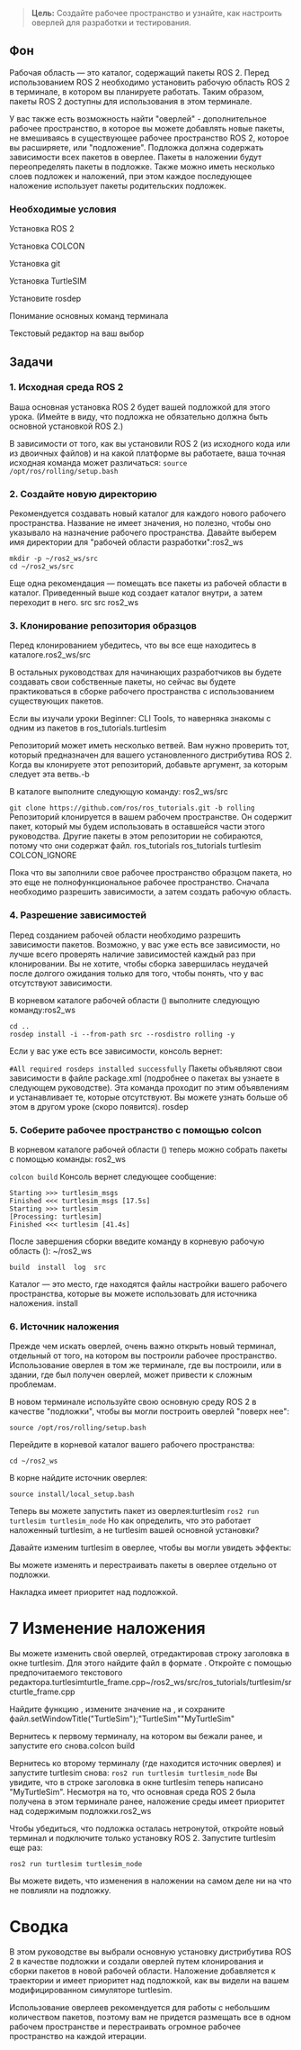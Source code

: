 >**Цель:** Создайте рабочее пространство и узнайте, как настроить оверлей для разработки и тестирования.
## Фон
Рабочая область — это каталог, содержащий пакеты ROS 2. Перед использованием ROS 2 необходимо установить рабочую область ROS 2 в терминале, в котором вы планируете работать. Таким образом, пакеты ROS 2 доступны для использования в этом терминале.

У вас также есть возможность найти "оверлей" - дополнительное рабочее пространство, в которое вы можете добавлять новые пакеты, не вмешиваясь в существующее рабочее пространство ROS 2, которое вы расширяете, или "подложение". Подложка должна содержать зависимости всех пакетов в оверлее. Пакеты в наложении будут переопределять пакеты в подложке. Также можно иметь несколько слоев подложек и наложений, при этом каждое последующее наложение использует пакеты родительских подложек.

### Необходимые условия

Установка ROS 2

Установка COLCON

Установка git

Установка TurtleSIM

Установите rosdep

Понимание основных команд терминала

Текстовый редактор на ваш выбор

## Задачи
### 1. Исходная среда ROS 2
Ваша основная установка ROS 2 будет вашей подложкой для этого урока. (Имейте в виду, что подложка не обязательно должна быть основной установкой ROS 2.)

В зависимости от того, как вы установили ROS 2 (из исходного кода или из двоичных файлов) и на какой платформе вы работаете, ваша точная исходная команда может различаться:
```source /opt/ros/rolling/setup.bash```
### 2. Создайте новую директорию
Рекомендуется создавать новый каталог для каждого нового рабочего пространства. Название не имеет значения, но полезно, чтобы оно указывало на назначение рабочего пространства. Давайте выберем имя директории для "рабочей области разработки":ros2_ws
```
mkdir -p ~/ros2_ws/src
cd ~/ros2_ws/src
```
Еще одна рекомендация — помещать все пакеты из рабочей области в каталог. Приведенный выше код создает каталог внутри, а затем переходит в него. src src ros2_ws

### 3. Клонирование репозитория образцов
Перед клонированием убедитесь, что вы все еще находитесь в каталоге.ros2_ws/src

В остальных руководствах для начинающих разработчиков вы будете создавать свои собственные пакеты, но сейчас вы будете практиковаться в сборке рабочего пространства с использованием существующих пакетов.

Если вы изучали уроки Beginner: CLI Tools, то наверняка знакомы с одним из пакетов в ros_tutorials.turtlesim

Репозиторий может иметь несколько ветвей. Вам нужно проверить тот, который предназначен для вашего установленного дистрибутива ROS 2. Когда вы клонируете этот репозиторий, добавьте аргумент, за которым следует эта ветвь.-b

В каталоге выполните следующую команду: ros2_ws/src

```git clone https://github.com/ros/ros_tutorials.git -b rolling```
Репозиторий клонируется в вашем рабочем пространстве. Он содержит пакет, который мы будем использовать в оставшейся части этого руководства. Другие пакеты в этом репозитории не собираются, потому что они содержат файл. ros_tutorials ros_tutorials turtlesim COLCON_IGNORE

Пока что вы заполнили свое рабочее пространство образцом пакета, но это еще не полнофункциональное рабочее пространство. Сначала необходимо разрешить зависимости, а затем создать рабочую область.

### 4. Разрешение зависимостей
Перед созданием рабочей области необходимо разрешить зависимости пакетов. Возможно, у вас уже есть все зависимости, но лучше всего проверять наличие зависимостей каждый раз при клонировании. Вы не хотите, чтобы сборка завершилась неудачей после долгого ожидания только для того, чтобы понять, что у вас отсутствуют зависимости.

В корневом каталоге рабочей области () выполните следующую команду:ros2_ws

```
cd ..
rosdep install -i --from-path src --rosdistro rolling -y
```

Если у вас уже есть все зависимости, консоль вернет:

```#All required rosdeps installed successfully```
Пакеты объявляют свои зависимости в файле package.xml (подробнее о пакетах вы узнаете в следующем руководстве). Эта команда проходит по этим объявлениям и устанавливает те, которые отсутствуют. Вы можете узнать больше об этом в другом уроке (скоро появится). rosdep

### 5. Соберите рабочее пространство с помощью colcon
В корневом каталоге рабочей области () теперь можно собрать пакеты с помощью команды: ros2_ws

```colcon build```
Консоль вернет следующее сообщение:

```
Starting >>> turtlesim_msgs
Finished <<< turtlesim_msgs [17.5s]
Starting >>> turtlesim
[Processing: turtlesim]
Finished <<< turtlesim [41.4s]
```

После завершения сборки введите команду в корневую рабочую область (): ~/ros2_ws
```
build  install  log  src
```

Каталог — это место, где находятся файлы настройки вашего рабочего пространства, которые вы можете использовать для источника наложения. install

### 6. Источник наложения
Прежде чем искать оверлей, очень важно открыть новый терминал, отдельный от того, на котором вы построили рабочее пространство. Использование оверлея в том же терминале, где вы построили, или в здании, где был получен оверлей, может привести к сложным проблемам.

В новом терминале используйте свою основную среду ROS 2 в качестве "подложки", чтобы вы могли построить оверлей "поверх нее":
```
source /opt/ros/rolling/setup.bash
```

Перейдите в корневой каталог вашего рабочего пространства:
```
cd ~/ros2_ws
```

В корне найдите источник оверлея:
```
source install/local_setup.bash
```
Теперь вы можете запустить пакет из оверлея:turtlesim
```ros2 run turtlesim turtlesim_node```
Но как определить, что это работает наложенный turtlesim, а не turtlesim вашей основной установки?

Давайте изменим turtlesim в оверлее, чтобы вы могли увидеть эффекты:

Вы можете изменять и перестраивать пакеты в оверлее отдельно от подложки.

Накладка имеет приоритет над подложкой.
# 7 Изменение наложения 
Вы можете изменить свой оверлей, отредактировав строку заголовка в окне turtlesim. Для этого найдите файл в формате . Откройте с помощью предпочитаемого текстового редактора.turtlesimturtle_frame.cpp~/ros2_ws/src/ros_tutorials/turtlesim/srcturtle_frame.cpp

Найдите функцию , измените значение на , и сохраните файл.setWindowTitle("TurtleSim");"TurtleSim""MyTurtleSim"

Вернитесь к первому терминалу, на котором вы бежали ранее, и запустите его снова.colcon build

Вернитесь ко второму терминалу (где находится источник оверлея) и запустите turtlesim снова:
```ros2 run turtlesim turtlesim_node```
Вы увидите, что в строке заголовка в окне turtlesim теперь написано "MyTurtleSim".
Несмотря на то, что основная среда ROS 2 была получена в этом терминале ранее, наложение среды имеет приоритет над содержимым подложки.ros2_ws

Чтобы убедиться, что подложка осталась нетронутой, откройте новый терминал и подключите только установку ROS 2. Запустите turtlesim еще раз:
```
ros2 run turtlesim turtlesim_node
```
Вы можете видеть, что изменения в наложении на самом деле ни на что не повлияли на подложку.

# Сводка
В этом руководстве вы выбрали основную установку дистрибутива ROS 2 в качестве подложки и создали оверлей путем клонирования и сборки пакетов в новой рабочей области. Наложение добавляется к траектории и имеет приоритет над подложкой, как вы видели на вашем модифицированном симуляторе turtlesim.

Использование оверлеев рекомендуется для работы с небольшим количеством пакетов, поэтому вам не придется размещать все в одном рабочем пространстве и перестраивать огромное рабочее пространство на каждой итерации.